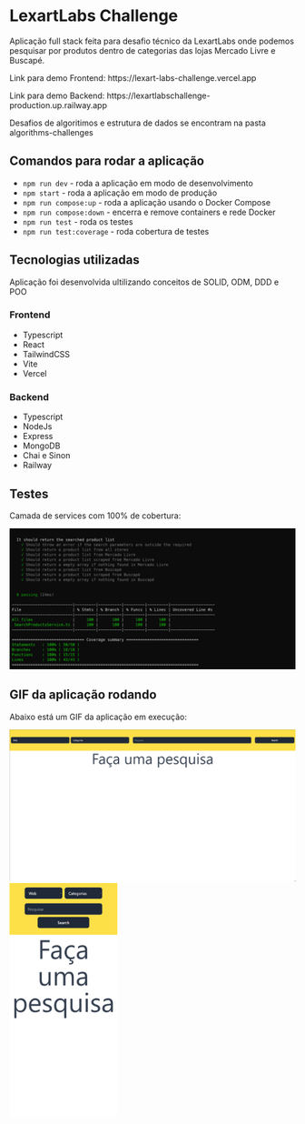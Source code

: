 # LexartLabs Challenge

<p>Aplicação full stack feita para desafio técnico da LexartLabs onde podemos pesquisar por produtos dentro de categorias das lojas Mercado Livre e Buscapé.</p>
<p>Link para demo Frontend: https://lexart-labs-challenge.vercel.app</p>
<p>Link para demo Backend: https://lexartlabschallenge-production.up.railway.app</p>
<p>Desafios de algoritimos e estrutura de dados se encontram na pasta algorithms-challenges</p>

<h2>Comandos para rodar a aplicação</h2>
<ul>
    <li><code>npm run dev</code> - roda a aplicação em modo de desenvolvimento</li>
    <li><code>npm start</code> - roda a aplicação em modo de produção</li>
    <li><code>npm run compose:up</code> - roda a aplicação usando o Docker Compose</li>
    <li><code>npm run compose:down</code> - encerra e remove containers e rede Docker</li>
    <li><code>npm run test</code> - roda os testes</li>
    <li><code>npm run test:coverage</code> - roda cobertura de testes</li>
</ul>

<h2>Tecnologias utilizadas</h2>

<p>Aplicação foi desenvolvida ultilizando conceitos de SOLID, ODM, DDD e POO</p>

<h3>Frontend</h3>
<ul>
    <li>Typescript</li>
    <li>React</li>
    <li>TailwindCSS</li>
    <li>Vite</li>
    <li>Vercel</li>
</ul>

<h3>Backend</h3>
<ul>
    <li>Typescript</li>
    <li>NodeJs</li>
    <li>Express</li>
    <li>MongoDB</li>
    <li>Chai e Sinon</li>
    <li>Railway</li>
</ul>

<h2>Testes</h2>
<p>Camada de services com 100% de cobertura:</p>
<img src="/img/ServicesTestCoverage.png" alt="print da cobertura de testes">

<h2>GIF da aplicação rodando</h2>
<p>Abaixo está um GIF da aplicação em execução:</p>
<div style="float: left">
    <img src="/img/desktop.gif" alt="GIF da aplicação rodando" width=780>
    <img src="/img/mobile.gif" alt="GIF da aplicação rodando" width=190>
</div>
